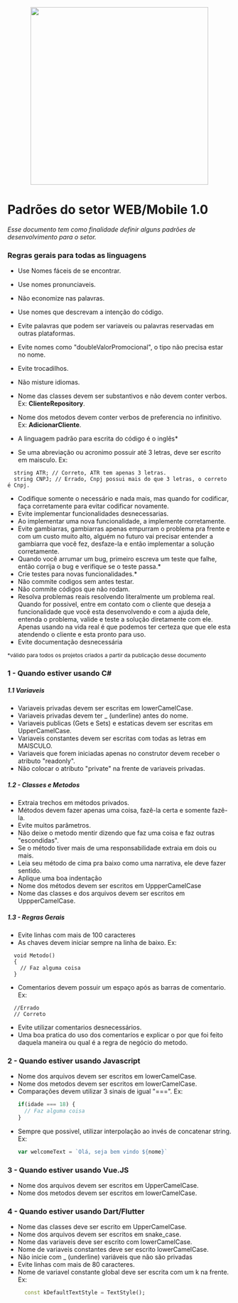 <p align="center">
  <img width="400" src="https://alfameta-cdn.s3-sa-east-1.amazonaws.com/logotransparente.png">
</p>

# Padrões do setor WEB/Mobile 1.0

 
_Esse documento tem  como finalidade definir alguns padrões de desenvolvimento para o setor._

<h3>Regras gerais para todas as linguagens</h3>

  * Use Nomes fáceis de se encontrar.
  * Use nomes pronunciaveis.
  * Não economize nas palavras.
  * Use nomes que descrevam a intenção do código.
  * Evite palavras que podem ser variaveis ou palavras reservadas em outras plataformas.
  * Evite nomes como "doubleValorPromocional", o tipo não precisa estar no nome.
  * Evite trocadilhos.
  * Não misture idiomas.
  * Nome das classes devem ser substantivos e não devem conter verbos. Ex: **ClienteRepository**.
  * Nome dos metodos devem conter verbos de preferencia no infinitivo. Ex: **AdicionarCliente**.
  
  * A linguagem padrão para escrita do código é o inglês* 
  * Se uma abreviação ou acronimo possuir até 3 letras, deve ser escrito em maisculo. Ex: 
  ```CSharp
    string ATR; // Correto, ATR tem apenas 3 letras.
    string CNPJ; // Errado, Cnpj possui mais do que 3 letras, o correto é Cnpj.
  ```
  * Codifique somente o necessário e nada mais, mas quando for codificar, faça corretamente para evitar codificar novamente.
  * Evite implementar funcionalidades desnecessarias.
  * Ao implementar uma nova funcionalidade, a implemente corretamente.
  * Evite gambiarras, gambiarras apenas empurram o problema pra frente e com um custo muito alto, alguém no futuro vai precisar entender a gambiarra que você fez, desfaze-la e então implementar a solução corretamente.
  * Quando você arrumar um bug, primeiro escreva um teste que falhe, então corrija o bug e verifique se o teste passa.*
  * Crie testes para novas funcionalidades.*
  * Não commite codigos sem antes testar.
  * Não commite códigos que não rodam.
  * Resolva problemas reais resolvendo literalmente um problema real.
    Quando for possivel, entre em contato com o cliente que deseja a funcionalidade que você esta    desenvolvendo e com a ajuda dele, entenda o problema, valide e teste a solução diretamente com ele. Apenas usando na vida real é que podemos ter certeza que que ele esta atendendo o cliente e esta pronto para uso.
  * Evite documentação desnecessária


<p style="font-size:12px">*válido para todos os projetos criados a partir da publicação desse documento</p>

<h3>1 - Quando estiver usando C#</h3>

<h5>1.1 Variaveis</h5>

* Variaveis privadas devem ser escritas em lowerCamelCase.
* Variaveis privadas devem ter _ (underline) antes do nome.
* Variaveis publicas (Gets e Sets) e estaticas devem ser escritas em UpperCamelCase.
* Variaveis constantes devem ser escritas com todas as letras em MAISCULO.
* Variaveis que forem iniciadas apenas no construtor devem receber o atributo "readonly".
* Não colocar o atributo "private" na frente de variaveis privadas.

<h5>1.2 - Classes e Metodos</h5>

  * Extraia trechos em métodos privados.
  * Métodos devem fazer apenas uma coisa, fazê-la certa e somente fazê-la.
  * Evite muitos parâmetros.
  * Não deixe o metodo mentir dizendo que faz uma coisa e faz outras "escondidas".
  * Se o método tiver mais de uma responsabilidade extraia em dois ou mais.
  * Leia seu método de cima pra baixo como uma narrativa, ele deve fazer sentido.
  * Aplique uma boa indentação
  * Nome dos métodos devem ser escritos em UppperCamelCase
  * Nome das classes e dos arquivos devem ser escritos em UppperCamelCase.

<h5>1.3 - Regras Gerais</h5>

  * Evite linhas com mais de 100 caracteres
  * As chaves devem iniciar sempre na linha de baixo. Ex:
  ```CSharp
    void Metodo()
    {
      // Faz alguma coisa
    }
  ```

  * Comentarios devem possuir um espaço após as barras de comentario. Ex:
  ```CSharp
    //Errado
    // Correto
  ```
  
  * Evite utilizar comentarios desnecessários.
  * Uma boa pratica do uso dos comentaríos e explicar o por que foi feito daquela maneira ou qual é a regra de negócio do metodo.
<h3>2 - Quando estiver usando Javascript</h3>

* Nome dos arquivos devem ser escritos em lowerCamelCase.
* Nome dos metodos devem ser escritos em lowerCamelCase.
* Comparações devem utilizar 3 sinais de igual "===". Ex:
  ```javascript
  if(idade === 18) {
    // Faz alguma coisa
  }
  ```
* Sempre que possivel, utilizar interpolação ao invés de concatenar string. Ex:
  ```javascript
  var welcomeText = `Olá, seja bem vindo ${nome}`
  ```

<h3>3 - Quando estiver usando Vue.JS</h3>

* Nome dos arquivos devem ser escritos em UpperCamelCase.
* Nome dos metodos devem ser escritos em lowerCamelCase.


<h3>4 - Quando estiver usando Dart/Flutter</h3>

* Nome das classes deve ser escrito em UpperCamelCase.
* Nome dos arquivos devem ser escritos em snake_case.
* Nome das variaveis deve ser escrito com lowerCamelCase.
* Nome de variaveis constantes deve ser escrito lowerCamelCase.
* Não inicie com _ (underline) variáveis que não são privadas
* Evite linhas com mais de 80 caracteres.
* Nome de variavel constante global deve ser escrita com um k na frente. Ex:
  ```dart
    const kDefaultTextStyle = TextStyle();
  ```